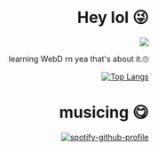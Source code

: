 &nbsp;<div align="right">
# Hey lol 😜

![](https://komarev.com/ghpvc/?username=codeptor&color=ff69b4&style=for-the-badge)

learning WebD rn yea that's about it.🙄

[![Top Langs](https://language-stats-three.vercel.app/api/top-langs/?username=codeptor&theme=chartreuse-dark&layout=compact)](https://github.com/Codeptor?tab=repositories)

# musicing 😋

[![spotify-github-profile](https://spotify-github-profile.vercel.app/api/view?uid=ovv2icy3a6jgcbkr3fqqs6c0a&cover_image=true&theme=natemoo-re&show_offline=false&background_color=000000&interchange=true&bar_color=f30c46&bar_color_cover=true)](https://open.spotify.com/user/ovv2icy3a6jgcbkr3fqqs6c0a)
</div>



